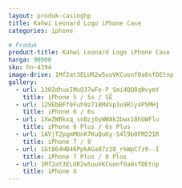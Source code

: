 ```yaml
---
layout: produk-casinghp
title: Kahwi Leonard Logo iPhone Case
categories: iphone

# Produk
product-title: Kahwi Leonard Logo iPhone Case
harga: 90000
sku: hn-4394
image-drive: 1Mf2at3ELUR2w5uuVKCuonf0a8sfDEtnp
gallery:
  - url: 1302dhuxIMuO37wFe-P_Smi4QQ8qNvymY
    title: iPhone 5 / 5s / SE
  - url: 129EbBFf0Fuh9z718M4Vp3u9Rly4P5MHj
    title: iPhone 6 / 6s
  - url: 1XwZWBkxq_snBzj6yWWAk3bwx18hGWFlu
    title: iPhone 6 Plus / 6s Plus
  - url: 1AVjTZpgmMUnK7KuQuKy-S4l9b0FM221R
    title: iPhone 7 / 8
  - url: 1Gt864HB46PpkAGa07z28_rkWpC7z9--I
    title: iPhone 7 Plus / 8 Plus
  - url: 1Mf2at3ELUR2w5uuVKCuonf0a8sfDEtnp
    title: iPhone X
---
```

